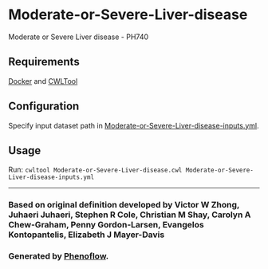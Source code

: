# Moderate-or-Severe-Liver-disease

Moderate or Severe Liver disease - PH740

## Requirements

[Docker](https://docs.docker.com/install/) and [CWLTool](https://github.com/common-workflow-language/cwltool#install)

## Configuration

Specify input dataset path in [Moderate-or-Severe-Liver-disease-inputs.yml](Moderate-or-Severe-Liver-disease-inputs.yml).

## Usage

Run: `cwltool Moderate-or-Severe-Liver-disease.cwl Moderate-or-Severe-Liver-disease-inputs.yml`

***

### Based on original definition developed by Victor W Zhong, Juhaeri Juhaeri, Stephen R Cole, Christian M Shay, Carolyn A Chew-Graham, Penny Gordon-Larsen, Evangelos Kontopantelis, Elizabeth J Mayer-Davis
### Generated by [Phenoflow](https://kclhi.org/phenoflow).
